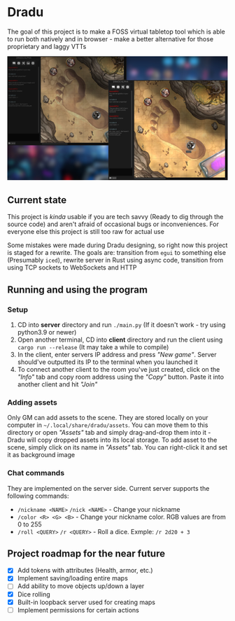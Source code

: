 
# Dradu

The goal of this project is to make a FOSS virtual tabletop tool which is able
to run both natively and in browser - make a better alternative for those
proprietary and laggy VTTs


![Dradu screenshot](dradu_screenshot.png)


## Current state

This project is *kinda* usable if you are tech savvy (Ready to dig through
the source code) and aren't afraid of occasional bugs or inconveniences.
For everyone else this project is still too raw for actual use

Some mistakes were made during Dradu designing, so right now this project is
staged for a rewrite. The goals are: transition from `egui` to something else
(Presumably `iced`), rewrite server in Rust using async code, transition from
using TCP sockets to WebSockets and HTTP


## Running and using the program

### Setup
 1. CD into **server** directory and run `./main.py`
  (If it doesn't work - try using python3.9 or newer)
 2. Open another terminal, CD into **client** directory and run the client
  using `cargo run --release` (It may take a while to compile)
 3. In the client, enter servers IP address and press *"New game"*. Server
  should've outputted its IP to the terminal when you launched it
 4. To connect another client to the room you've just created, click on the *"Info"*
  tab and copy room address using the *"Copy"* button. Paste it into another
  client and hit *"Join"*

### Adding assets

Only GM can add assets to the scene. They are stored locally on your
computer in `~/.local/share/dradu/assets`. You can move them to this directory
or open *"Assets"* tab and simply drag-and-drop them into it - Dradu will
copy dropped assets into its local storage. To add asset to the scene, simply
click on its name in *"Assets"* tab. You can right-click it and set it
as background image

### Chat commands

They are implemented on the server side. Current server supports the following
commands:

 - `/nickname <NAME>` `/nick <NAME>` - Change your nickname
 - `/color <R> <G> <B>` - Change your nickname color. RGB values are from 0 to 255
 - `/roll <QUERY>` `/r <QUERY>` - Roll a dice. Exmple: `/r 2d20 + 3`

## Project roadmap for the near future
 - [X] Add tokens with attributes (Health, armor, etc.)
 - [X] Implement saving/loading entire maps
 - [ ] Add ability to move objects up/down a layer
 - [X] Dice rolling
 - [X] Built-in loopback server used for creating maps
 - [ ] Implement permissions for certain actions
